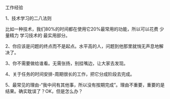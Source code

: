 工作经验

1、技术学习的二八法则

比如一种技术，我们80%的时间都在使用它20%最常用的功能，所以可以花费 少量精力 学习技术的 最实用部分。

2、你应该是问题的终点而不是起点。水平高的人，问题到他那里就悄无声息地解决了。

3、你不需要做给谁看。无需张扬，别挂嘴边，让大家去发现。

4、关于任务的时间安排-周期很长的工作，把它分成阶段去完成。

5、最常见的理由-“我中间有其他事，所以没有按期完成”。理由不重要，重要的是结果。确实耽误了？OK，但是怎么办？
